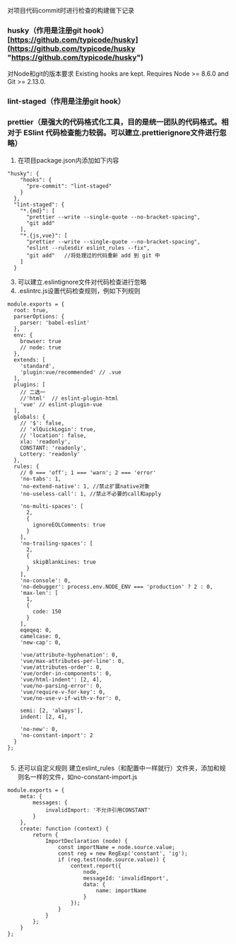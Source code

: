 对项目代码commit时进行检查的构建做下记录

### husky（作用是注册git hook）[https://github.com/typicode/husky](https://github.com/typicode/husky "https://github.com/typicode/husky")
对Node和git的版本要求
Existing hooks are kept. Requires Node >= 8.6.0 and Git >= 2.13.0.

### lint-staged（作用是注册git hook）

### prettier（是强大的代码格式化工具，目的是统一团队的代码格式。相对于 ESlint 代码检查能力较弱。可以建立.prettierignore文件进行忽略）

1. 在项目package.json内添加如下内容
```
"husky": {
    "hooks": {
      "pre-commit": "lint-staged"
    }
  },
  "lint-staged": {
    "*.{md}": [
      "prettier --write --single-quote --no-bracket-spacing",
      "git add"
    ],
    "*.{js,vue}": [
      "prettier --write --single-quote --no-bracket-spacing",
      "eslint --rulesdir eslint_rules --fix",
      "git add"   //将处理过的代码重新 add 到 git 中
    ]
  }
```

3. 可以建立.eslintignore文件对代码检查进行忽略
4. .eslintrc.js设置代码检查规则，例如下列规则
```
module.exports = {
  root: true,
  parserOptions: {
    parser: 'babel-eslint'
  },
  env: {
    browser: true
    // node: true
  },
  extends: [
    'standard',
    'plugin:vue/recommended' // .vue
  ],
  plugins: [
    // 二选一
    //'html'  // eslint-plugin-html
    'vue' // eslint-plugin-vue
  ],
  globals: {
    // '$': false,
    // 'xlQuickLogin': true,
    // 'location': false,
    xla: 'readonly',
    CONSTANT: 'readonly',
    Lottery: 'readonly'
  },
  rules: {
    // 0 === 'off'; 1 === 'warn'; 2 === 'error'
    'no-tabs': 1,
    'no-extend-native': 1, //禁止扩展native对象
    'no-useless-call': 1, //禁止不必要的call和apply

    'no-multi-spaces': [
      2,
      {
        ignoreEOLComments: true
      }
    ],
    'no-trailing-spaces': [
      2,
      {
        skipBlankLines: true
      }
    ],
    'no-console': 0,
    'no-debugger': process.env.NODE_ENV === 'production' ? 2 : 0,
    'max-len': [
      1,
      {
        code: 150
      }
    ],
    eqeqeq: 0,
    camelcase: 0,
    'new-cap': 0,

    'vue/attribute-hyphenation': 0,
    'vue/max-attributes-per-line': 0,
    'vue/attributes-order': 0,
    'vue/order-in-components': 0,
    'vue/html-indent': [2, 4],
    'vue/no-parsing-error': 0,
    'vue/require-v-for-key': 0,
    'vue/no-use-v-if-with-v-for': 0,

    semi: [2, 'always'],
    indent: [2, 4],

    'no-new': 0,
    'no-constant-import': 2
  }
};


```

5. 还可以自定义规则
建立eslint_rules（和配置中一样就行）文件夹，添加和规则名一样的文件，如no-constant-import.js
```
module.exports = {
    meta: {
        messages: {
            invalidImport: '不允许引用CONSTANT'
        }
    },
    create: function (context) {
        return {
            ImportDeclaration (node) {
                const importName = node.source.value;
                const reg = new RegExp('constant', 'ig');
                if (reg.test(node.source.value)) {
                    context.report({
                        node,
                        messageId: 'invalidImport',
                        data: {
                            name: importName
                        }
                    });
                }
            }
        };
    }
};

```